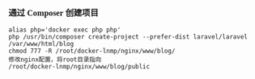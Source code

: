 ### <font face="黑体">通过 Composer 创建项目</font>
```
alias php='docker exec php php' 
php /usr/bin/composer create-project --prefer-dist laravel/laravel /var/www/html/blog
chmod 777 -R /root/docker-lnmp/nginx/www/blog/
修改nginx配置，将root目录指向 
/root/docker-lnmp/nginx/www/blog/public
```
